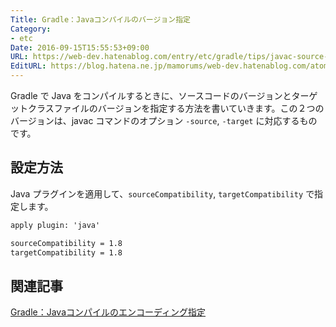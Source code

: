 ```yaml
---
Title: Gradle：Javaコンパイルのバージョン指定
Category:
- etc
Date: 2016-09-15T15:55:53+09:00
URL: https://web-dev.hatenablog.com/entry/etc/gradle/tips/javac-source-target
EditURL: https://blog.hatena.ne.jp/mamorums/web-dev.hatenablog.com/atom/entry/10328749687184494347
---
```


Gradle で Java をコンパイルするときに、ソースコードのバージョンとターゲットクラスファイルのバージョンを指定する方法を書いていきます。この２つのバージョンは、javac コマンドのオプション `-source`, `-target` に対応するものです。


## 設定方法
Java プラグインを適用して、`sourceCompatibility`, `targetCompatibility` で指定します。

```txt
apply plugin: 'java'

sourceCompatibility = 1.8
targetCompatibility = 1.8
```


## 関連記事
[Gradle：Javaコンパイルのエンコーディング指定](http://web-dev.hatenablog.com/entry/gradle/tips/javac-encoding)
